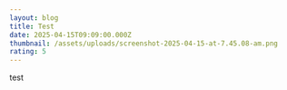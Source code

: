 ```yaml
---
layout: blog
title: Test
date: 2025-04-15T09:09:00.000Z
thumbnail: /assets/uploads/screenshot-2025-04-15-at-7.45.08-am.png
rating: 5
---
```

test
